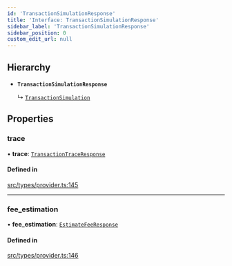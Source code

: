 ```yaml
---
id: 'TransactionSimulationResponse'
title: 'Interface: TransactionSimulationResponse'
sidebar_label: 'TransactionSimulationResponse'
sidebar_position: 0
custom_edit_url: null
---
```


## Hierarchy

- **`TransactionSimulationResponse`**

  ↳ [`TransactionSimulation`](TransactionSimulation.md)

## Properties

### trace

• **trace**: [`TransactionTraceResponse`](../modules.md#transactiontraceresponse)

#### Defined in

[src/types/provider.ts:145](https://github.com/PhilippeR26/starknet.js/blob/689c0e5/src/types/provider.ts#L145)

---

### fee_estimation

• **fee_estimation**: [`EstimateFeeResponse`](EstimateFeeResponse.md)

#### Defined in

[src/types/provider.ts:146](https://github.com/PhilippeR26/starknet.js/blob/689c0e5/src/types/provider.ts#L146)
